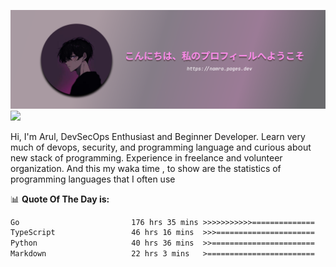 ![banner](.github/profile-markdown.png)
<img src="https://user-images.githubusercontent.com/73097560/115834477-dbab4500-a447-11eb-908a-139a6edaec5c.gif"></p>

Hi, I'm Arul, DevSecOps Enthusiast and Beginner Developer. Learn very much of devops, security, and programming language and curious about new stack of programming. Experience in freelance and volunteer organization. And this my waka time , to show are the statistics of programming languages that I often use

📊 **Quote Of The Day is:**
<!--START_SECTION:waka-->

```txt
Go                         176 hrs 35 mins >>>>>>>>>>>==============   43.45 %
TypeScript                 46 hrs 16 mins  >>>======================   11.39 %
Python                     40 hrs 36 mins  >>=======================   09.99 %
Markdown                   22 hrs 3 mins   >========================   05.43 %
```

<!--END_SECTION:waka-->
